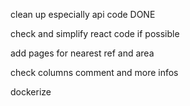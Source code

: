 clean up especially api code DONE

check and simplify react code if possible

add pages for nearest ref and area 

check columns comment and more infos

dockerize
